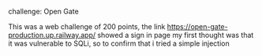 challenge: Open Gate

This was a web challenge of 200 points, the link https://open-gate-production.up.railway.app/ showed a sign in page
my first thought was that it was vulnerable to SQLi, so to confirm that i tried a simple injection
